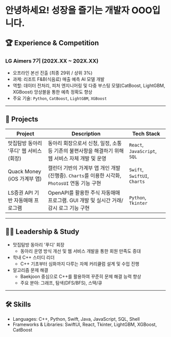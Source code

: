 # 안녕하세요! 성장을 즐기는 개발자 OOO입니다.

## 🏆 Experience & Competition

### LG Aimers 7기 (202X.XX ~ 202X.XX)
- 오프라인 본선 진출 (최종 29위 / 상위 3%)
- 과제: 리조트 F&B(식음료) 매출 예측 AI 모델 개발
- 역할: 데이터 전처리, 피처 엔지니어링 및 다중 부스팅 모델(CatBoost, LightGBM, XGBoost) 앙상블을 통한 예측 정확도 향상
- 주요 기술: `Python`, `CatBoost`, `LightGBM`, `XGBoost`

---

## 🚀 Projects

| Project                               | Description                                                                                                                            | Tech Stack                      |
| ------------------------------------- | -------------------------------------------------------------------------------------------------------------------------------------- | ------------------------------- |
| 맛집탐방 동아리 '푸디' 웹 서비스 (회장) | 동아리 회장으로서 신청, 일정, 소통 등 기존의 불편사항을 해결하기 위해 웹 서비스 자체 개발 및 운영 | `React`, `JavaScript`, `SQL`    |
| Quack Money (iOS 가계부 앱) | 캘린더 기반의 가계부 앱 개인 개발 (진행중). `Charts`를 이용한 시각화, `PhotosUI` 연동 기능 구현                                         | `Swift`, `SwiftUI`, `Charts`    |
| LS증권 API 기반 자동매매 프로그램 | OpenAPI를 활용한 주식 자동매매 프로그램. GUI 개발 및 실시간 거래/감시 로그 기능 구현                                                  | `Python`, `Tkinter`             |

---

## 🧑‍💻 Leadership & Study

- 맛집탐방 동아리 '푸디' 회장
  - 동아리 운영 방식 개선 및 웹 서비스 개발을 통한 회원 만족도 증대
- 학내 C++ 스터디 리더
  - C++ 기초부터 심화까지 다루는 자체 커리큘럼 설계 및 수업 진행
- 알고리즘 문제 해결
  - Baekjoon 중심으로 C++를 활용하여 꾸준히 문제 해결 능력 향상
  - 주요 분야: 그래프, 탐색(DFS/BFS), 스택/큐

---

## 🛠️ Skills

- Languages: C++, Python, Swift, Java, JavaScript, SQL, Shell
- Frameworks & Libraries: SwiftUI, React, Tkinter, LightGBM, XGBoost, CatBoost
